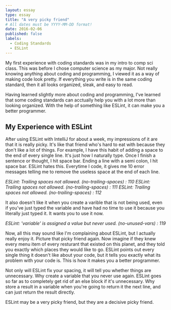 ```yaml
---
layout: essay
type: essay
title: "A very picky friend"
# All dates must be YYYY-MM-DD format!
date: 2016-02-06
published: false
labels:
  - Coding Standards
  - ESLint
---
```


My first experience with coding standards was in my intro to comp sci class. This was before I chose computer science as my major. Not really knowing anything about coding and programming, I viewed it as a way of making code look pretty. If everything you write is in the same coding standard, then it all looks organized, sleak, and easy to read. 

Having learned slightly more about coding and programming, I've learned that some coding standards can acctually help you with a lot more than looking organized. With the help of something like ESLint, it can make you a better programmer. 

## My Experience with ESLint

After using ESLint with IntelliJ for about a week, my impressions of it are that it is really picky. It's like that friend who's hard to eat with because they don't like a lot of things. For example, I have this habit of adding a space to the end of every single line. It's just how I naturally type. Once I finish a sentence or thought, I hit space bar. Ending a line with a semi colon, I hit space bar. ESLint hates this. Everytime I code, it gives me 10 error messages telling me to remove the useless space at the end of each line. 

*ESLint: Trailing spaces not allowed. (no-trailing-spaces) : 110*
*ESLint: Trailing spaces not allowed. (no-trailing-spaces) : 111*
*ESLint: Trailing spaces not allowed. (no-trailing-spaces) : 112*

It also doesn't like it when you create a varible that is not being used, even if you've just typed the variable and have had no time to use it because you literally just typed it. It wants you to use it now. 

*ESLint: 'variable' is assigned a value but never used. (no-unused-vars) : 119*

Now, all this may sound like I'm complaining about ESLint, but I actually really enjoy it. Picture that picky friend again. Now imagine if they knew every menu item of every resturant that existed on this planet, and they told you exactly which places they would like to go. ESLint points out every single thing it doesn't like about your code, but it tells you exactly what its problem with your code is. This is how it makes you a better programmer. 

Not only will ESLint fix your spacing, it will tell you whether things are unnecessary. Why create a variable that you never use again. ESLint goes so far as to completely get rid of an else block if it's unnecessary. Why store a result in a variable when you're going to return it the next line, and can just return the result directly.

ESLint may be a very picky friend, but they are a decisive picky friend. 
